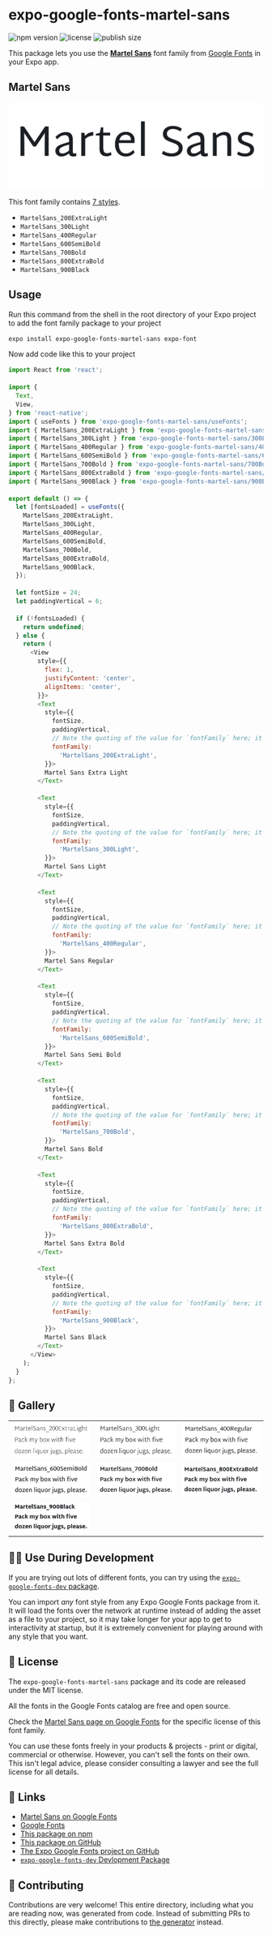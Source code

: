 # expo-google-fonts-martel-sans

![npm version](https://flat.badgen.net/npm/v/expo-google-fonts-martel-sans)
![license](https://flat.badgen.net/github/license/expo/google-fonts)
![publish size](https://flat.badgen.net/packagephobia/install/expo-google-fonts-martel-sans)

This package lets you use the [**Martel Sans**](https://fonts.google.com/specimen/Martel+Sans) font family from [Google Fonts](https://fonts.google.com/) in your Expo app.

## Martel Sans

![Martel Sans](./font-family.png)

This font family contains [7 styles](#-gallery).

- `MartelSans_200ExtraLight`
- `MartelSans_300Light`
- `MartelSans_400Regular`
- `MartelSans_600SemiBold`
- `MartelSans_700Bold`
- `MartelSans_800ExtraBold`
- `MartelSans_900Black`

## Usage

Run this command from the shell in the root directory of your Expo project to add the font family package to your project
```sh
expo install expo-google-fonts-martel-sans expo-font
```

Now add code like this to your project
```js
import React from 'react';

import {
  Text,
  View,
} from 'react-native';
import { useFonts } from 'expo-google-fonts-martel-sans/useFonts';
import { MartelSans_200ExtraLight } from 'expo-google-fonts-martel-sans/200ExtraLight';
import { MartelSans_300Light } from 'expo-google-fonts-martel-sans/300Light';
import { MartelSans_400Regular } from 'expo-google-fonts-martel-sans/400Regular';
import { MartelSans_600SemiBold } from 'expo-google-fonts-martel-sans/600SemiBold';
import { MartelSans_700Bold } from 'expo-google-fonts-martel-sans/700Bold';
import { MartelSans_800ExtraBold } from 'expo-google-fonts-martel-sans/800ExtraBold';
import { MartelSans_900Black } from 'expo-google-fonts-martel-sans/900Black';

export default () => {
  let [fontsLoaded] = useFonts({
    MartelSans_200ExtraLight,
    MartelSans_300Light,
    MartelSans_400Regular,
    MartelSans_600SemiBold,
    MartelSans_700Bold,
    MartelSans_800ExtraBold,
    MartelSans_900Black,
  });

  let fontSize = 24;
  let paddingVertical = 6;

  if (!fontsLoaded) {
    return undefined;
  } else {
    return (
      <View
        style={{
          flex: 1,
          justifyContent: 'center',
          alignItems: 'center',
        }}>
        <Text
          style={{
            fontSize,
            paddingVertical,
            // Note the quoting of the value for `fontFamily` here; it expects a string!
            fontFamily:
              'MartelSans_200ExtraLight',
          }}>
          Martel Sans Extra Light
        </Text>

        <Text
          style={{
            fontSize,
            paddingVertical,
            // Note the quoting of the value for `fontFamily` here; it expects a string!
            fontFamily:
              'MartelSans_300Light',
          }}>
          Martel Sans Light
        </Text>

        <Text
          style={{
            fontSize,
            paddingVertical,
            // Note the quoting of the value for `fontFamily` here; it expects a string!
            fontFamily:
              'MartelSans_400Regular',
          }}>
          Martel Sans Regular
        </Text>

        <Text
          style={{
            fontSize,
            paddingVertical,
            // Note the quoting of the value for `fontFamily` here; it expects a string!
            fontFamily:
              'MartelSans_600SemiBold',
          }}>
          Martel Sans Semi Bold
        </Text>

        <Text
          style={{
            fontSize,
            paddingVertical,
            // Note the quoting of the value for `fontFamily` here; it expects a string!
            fontFamily:
              'MartelSans_700Bold',
          }}>
          Martel Sans Bold
        </Text>

        <Text
          style={{
            fontSize,
            paddingVertical,
            // Note the quoting of the value for `fontFamily` here; it expects a string!
            fontFamily:
              'MartelSans_800ExtraBold',
          }}>
          Martel Sans Extra Bold
        </Text>

        <Text
          style={{
            fontSize,
            paddingVertical,
            // Note the quoting of the value for `fontFamily` here; it expects a string!
            fontFamily:
              'MartelSans_900Black',
          }}>
          Martel Sans Black
        </Text>
      </View>
    );
  }
};

```

## 🔡 Gallery


||||
|-|-|-|
|![MartelSans_200ExtraLight](.//200ExtraLight/MartelSans_200ExtraLight.ttf.png)|![MartelSans_300Light](.//300Light/MartelSans_300Light.ttf.png)|![MartelSans_400Regular](.//400Regular/MartelSans_400Regular.ttf.png)||
|![MartelSans_600SemiBold](.//600SemiBold/MartelSans_600SemiBold.ttf.png)|![MartelSans_700Bold](.//700Bold/MartelSans_700Bold.ttf.png)|![MartelSans_800ExtraBold](.//800ExtraBold/MartelSans_800ExtraBold.ttf.png)||
|![MartelSans_900Black](.//900Black/MartelSans_900Black.ttf.png)||||


## 👩‍💻 Use During Development

If you are trying out lots of different fonts, you can try using the [`expo-google-fonts-dev` package](https://github.com/freeboub/google-fonts/tree/master/font-packages/dev#readme).

You can import *any* font style from any Expo Google Fonts package from it. It will load the fonts
over the network at runtime instead of adding the asset as a file to your project, so it may take longer
for your app to get to interactivity at startup, but it is extremely convenient
for playing around with any style that you want.

## 📖 License

The `expo-google-fonts-martel-sans` package and its code are released under the MIT license.

All the fonts in the Google Fonts catalog are free and open source.

Check the [Martel Sans page on Google Fonts](https://fonts.google.com/specimen/Martel+Sans) for the specific license of this font family.

You can use these fonts freely in your products & projects - print or digital, commercial or otherwise. However, you can't sell the fonts on their own. This isn't legal advice, please consider consulting a lawyer and see the full license for all details.

## 🔗 Links

- [Martel Sans on Google Fonts](https://fonts.google.com/specimen/Martel+Sans)
- [Google Fonts](https://fonts.google.com/)
- [This package on npm](https://www.npmjs.com/package/expo-google-fonts-martel-sans)
- [This package on GitHub](https://github.com/freeboub/google-fonts/tree/master/font-packages/martel-sans)
- [The Expo Google Fonts project on GitHub](https://github.com/freeboub/google-fonts)
- [`expo-google-fonts-dev` Devlopment Package](https://github.com/freeboub/google-fonts/tree/master/font-packages/dev)

## 🤝 Contributing

Contributions are very welcome! This entire directory, including what you are reading now, was generated from code. Instead of submitting PRs to this directly, please make contributions to [the generator](https://github.com/freeboub/google-fonts/tree/master/packages/generator) instead.
